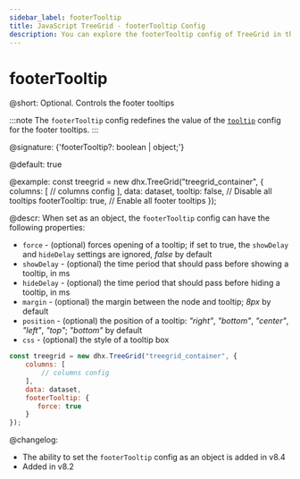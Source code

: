 ```yaml
---
sidebar_label: footerTooltip
title: JavaScript TreeGrid - footerTooltip Config 
description: You can explore the footerTooltip config of TreeGrid in the documentation of the DHTMLX JavaScript UI library. Browse developer guides and API reference, try out code examples and live demos, and download a free 30-day evaluation version of DHTMLX Suite.
---
```


# footerTooltip

@short: Optional. Controls the footer tooltips

:::note
The `footerTooltip` config redefines the value of the [`tooltip`](treegrid/api/treegrid_tooltip_config.md) config for the footer tooltips.
:::

@signature: {'footerTooltip?: boolean | object;'}

@default: true

@example:
const treegrid = new dhx.TreeGrid("treegrid_container", {
    columns: [
        // columns config
    ],
    data: dataset,
    tooltip: false, // Disable all tooltips
    footerTooltip: true, // Enable all footer tooltips
});

@descr:
When set as an object, the `footerTooltip` config can have the following properties: 

- `force` - (optional) forces opening of a tooltip; if set to true, the `showDelay` and `hideDelay` settings are ignored, *false* by default
- `showDelay` - (optional) the time period that should pass before showing a tooltip, in ms
- `hideDelay` - (optional) the time period that should pass before hiding a tooltip, in ms
- `margin` - (optional) the margin between the node and tooltip; *8px* by default
- `position` - (optional) the position of a tooltip: *"right"*, *"bottom"*, *"center"*, *"left"*, *"top"*; *"bottom"* by default 
- `css` - (optional) the style of a tooltip box

~~~jsx {6-8}
const treegrid = new dhx.TreeGrid("treegrid_container", {
    columns: [
        // columns config
    ],
    data: dataset,
    footerTooltip: {
       force: true
    }
});
~~~

@changelog: 
- The ability to set the `footerTooltip` config as an object is added in v8.4
- Added in v8.2